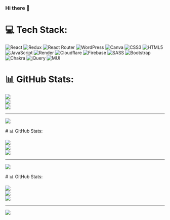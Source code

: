 ### Hi there 👋

<!--
**RaviParmar15/RaviParmar15** is a ✨ _special_ ✨ repository because its `README.md` (this file) appears on your GitHub profile.

Here are some ideas to get you started:

- 🔭 I’m currently working on ...
- 🌱 I’m currently learning ...
- 👯 I’m looking to collaborate on ...
- 🤔 I’m looking for help with ...
- 💬 Ask me about ...
- 📫 How to reach me: ...
- 😄 Pronouns: ...
- ⚡ Fun fact: ...
-->





# 💻 Tech Stack:

![React](https://img.shields.io/badge/react-%2320232a.svg?style=for-the-badge&logo=react&logoColor=%2361DAFB) ![Redux](https://img.shields.io/badge/redux-%23593d88.svg?style=for-the-badge&logo=redux&logoColor=white) ![React Router](https://img.shields.io/badge/React_Router-CA4245?style=for-the-badge&logo=react-router&logoColor=white) ![WordPress](https://img.shields.io/badge/WordPress-%23117AC9.svg?style=for-the-badge&logo=WordPress&logoColor=white) ![Canva](https://img.shields.io/badge/Canva-%2300C4CC.svg?style=for-the-badge&logo=Canva&logoColor=white) ![CSS3](https://img.shields.io/badge/css3-%231572B6.svg?style=for-the-badge&logo=css3&logoColor=white) ![HTML5](https://img.shields.io/badge/html5-%23E34F26.svg?style=for-the-badge&logo=html5&logoColor=white) ![JavaScript](https://img.shields.io/badge/javascript-%23323330.svg?style=for-the-badge&logo=javascript&logoColor=%23F7DF1E) ![Render](https://img.shields.io/badge/Render-%46E3B7.svg?style=for-the-badge&logo=render&logoColor=white) ![Cloudflare](https://img.shields.io/badge/Cloudflare-F38020?style=for-the-badge&logo=Cloudflare&logoColor=white) ![Firebase](https://img.shields.io/badge/firebase-%23039BE5.svg?style=for-the-badge&logo=firebase) ![SASS](https://img.shields.io/badge/SASS-hotpink.svg?style=for-the-badge&logo=SASS&logoColor=white) ![Bootstrap](https://img.shields.io/badge/bootstrap-%238511FA.svg?style=for-the-badge&logo=bootstrap&logoColor=white) ![Chakra](https://img.shields.io/badge/chakra-%234ED1C5.svg?style=for-the-badge&logo=chakraui&logoColor=white) ![jQuery](https://img.shields.io/badge/jquery-%230769AD.svg?style=for-the-badge&logo=jquery&logoColor=white) ![MUI](https://img.shields.io/badge/MUI-%230081CB.svg?style=for-the-badge&logo=mui&logoColor=white)
# 📊 GitHub Stats:

![](https://github-readme-stats.vercel.app/api?username=RaviParmar15&theme=highcontrast&hide_border=false&include_all_commits=false&count_private=false)<br/>
![](https://github-readme-streak-stats.herokuapp.com/?user=RaviParmar15&theme=highcontrast&hide_border=false)<br/>
![](https://github-readme-stats.vercel.app/api/top-langs/?username=RaviParmar15&theme=highcontrast&hide_border=false&include_all_commits=false&count_private=false&layout=compact)

---
[![](https://visitcount.itsvg.in/api?id=RaviParmar15&icon=0&color=0)](https://visitcount.itsvg.in)

<!-- Proudly created with GPRM ( https://gprm.itsvg.in ) --># 📊 GitHub Stats:
![](https://github-readme-stats.vercel.app/api?username=RaviParmar15&theme=highcontrast&hide_border=false&include_all_commits=false&count_private=false)<br/>
![](https://github-readme-streak-stats.herokuapp.com/?user=RaviParmar15&theme=highcontrast&hide_border=false)<br/>
![](https://github-readme-stats.vercel.app/api/top-langs/?username=RaviParmar15&theme=highcontrast&hide_border=false&include_all_commits=false&count_private=false&layout=compact)

---
[![](https://visitcount.itsvg.in/api?id=RaviParmar15&icon=0&color=0)](https://visitcount.itsvg.in)

<!-- Proudly created with GPRM ( https://gprm.itsvg.in ) --># 📊 GitHub Stats:
![](https://github-readme-stats.vercel.app/api?username=RaviParmar15&theme=dark&hide_border=false&include_all_commits=false&count_private=false)<br/>
![](https://github-readme-streak-stats.herokuapp.com/?user=RaviParmar15&theme=dark&hide_border=false)<br/>
![](https://github-readme-stats.vercel.app/api/top-langs/?username=RaviParmar15&theme=dark&hide_border=false&include_all_commits=false&count_private=false&layout=compact)

---
[![](https://visitcount.itsvg.in/api?id=RaviParmar15&icon=0&color=0)](https://visitcount.itsvg.in)

<!-- Proudly created with GPRM ( https://gprm.itsvg.in ) -->
